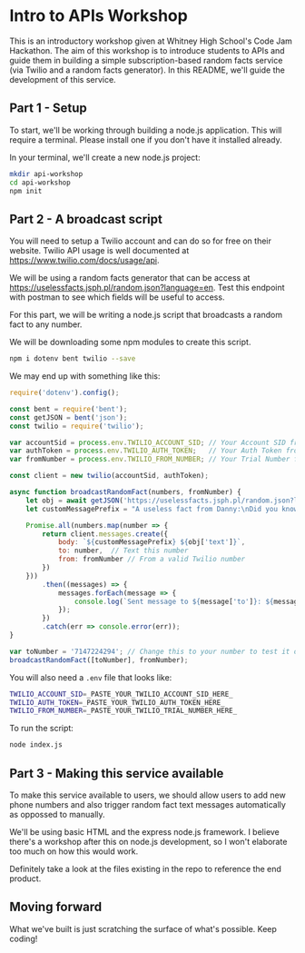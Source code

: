 # Intro to APIs Workshop
This is an introductory workshop given at Whitney High School's Code Jam Hackathon. The aim of this workshop is to introduce students to APIs and guide them in building a simple subscription-based random facts service (via Twilio and a random facts generator). In this README, we'll guide the development of this service.

## Part 1 - Setup
To start, we'll be working through building a node.js application. This will require a terminal. Please install one if you don't have it installed already.

In your terminal, we'll create a new node.js project:
```bash
mkdir api-workshop
cd api-workshop
npm init
```

## Part 2 - A broadcast script
You will need to setup a Twilio account and can do so for free on their website. Twilio API usage is well documented at https://www.twilio.com/docs/usage/api.

We will be using a random facts generator that can be access at https://uselessfacts.jsph.pl/random.json?language=en. Test this endpoint with postman to see which fields will be useful to access.

For this part, we will be writing a node.js script that broadcasts a random fact to any number.

We will be downloading some npm modules to create this script.
```bash
npm i dotenv bent twilio --save 
```

We may end up with something like this:
```node.js
require('dotenv').config();

const bent = require('bent');
const getJSON = bent('json');
const twilio = require('twilio');

var accountSid = process.env.TWILIO_ACCOUNT_SID; // Your Account SID from www.twilio.com/console
var authToken = process.env.TWILIO_AUTH_TOKEN;   // Your Auth Token from www.twilio.com/console
var fromNumber = process.env.TWILIO_FROM_NUMBER; // Your Trial Number from www.twilio.com/console

const client = new twilio(accountSid, authToken);

async function broadcastRandomFact(numbers, fromNumber) {
    let obj = await getJSON('https://uselessfacts.jsph.pl/random.json?language=en');
    let customMessagePrefix = "A useless fact from Danny:\nDid you know?"; // customize this!

    Promise.all(numbers.map(number => {
        return client.messages.create({
            body: `${customMessagePrefix} ${obj['text']}`,
            to: number,  // Text this number
            from: fromNumber // From a valid Twilio number
        })
    }))
        .then((messages) => {
            messages.forEach(message => {
                console.log(`Sent message to ${message['to']}: ${message['body']}`);
            });
        })
        .catch(err => console.error(err));
}

var toNumber = '7147224294'; // Change this to your number to test it out!
broadcastRandomFact([toNumber], fromNumber); 
```

You will also need a `.env` file that looks like:
```bash
TWILIO_ACCOUNT_SID=_PASTE_YOUR_TWILIO_ACCOUNT_SID_HERE_
TWILIO_AUTH_TOKEN=_PASTE_YOUR_TWILIO_AUTH_TOKEN_HERE_
TWILIO_FROM_NUMBER=_PASTE_YOUR_TWILIO_TRIAL_NUMBER_HERE_
```

To run the script:
```bash
node index.js
```

## Part 3 - Making this service available
To make this service available to users, we should allow users to add new phone numbers and also trigger random fact text messages automatically as oppossed to manually.

We'll be using basic HTML and the express node.js framework. I believe there's a workshop after this on node.js development, so I won't elaborate too much on how this would work.

Definitely take a look at the files existing in the repo to reference the end product.

## Moving forward
What we've built is just scratching the surface of what's possible. Keep coding!